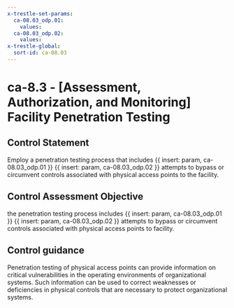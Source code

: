```yaml
---
x-trestle-set-params:
  ca-08.03_odp.01:
    values:
  ca-08.03_odp.02:
    values:
x-trestle-global:
  sort-id: ca-08.03
---
```


# ca-8.3 - \[Assessment, Authorization, and Monitoring\] Facility Penetration Testing

## Control Statement

Employ a penetration testing process that includes {{ insert: param, ca-08.03_odp.01 }} {{ insert: param, ca-08.03_odp.02 }} attempts to bypass or circumvent controls associated with physical access points to the facility.

## Control Assessment Objective

the penetration testing process includes {{ insert: param, ca-08.03_odp.01 }} {{ insert: param, ca-08.03_odp.02 }} attempts to bypass or circumvent controls associated with physical access points to facility.

## Control guidance

Penetration testing of physical access points can provide information on critical vulnerabilities in the operating environments of organizational systems. Such information can be used to correct weaknesses or deficiencies in physical controls that are necessary to protect organizational systems.
